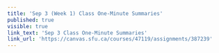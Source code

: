 ```yaml
---
title: 'Sep 3 (Week 1) Class One-Minute Summaries'
published: true
visible: true
link_text: 'Sep 3 Class One-Minute Summaries'
link_url: 'https://canvas.sfu.ca/courses/47119/assignments/387239'
---
```

